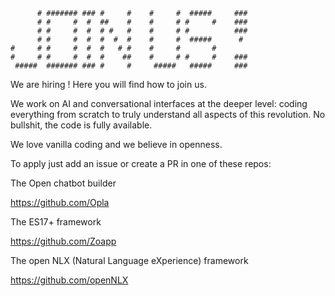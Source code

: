 ```
      # ####### ### #     #    #     #  #####     ### 
      # #     #  #  ##    #    #     # #     #    ### 
      # #     #  #  # #   #    #     # #          ### 
      # #     #  #  #  #  #    #     #  #####      #  
#     # #     #  #  #   # #    #     #       #        
#     # #     #  #  #    ##    #     # #     #    ### 
 #####  ####### ### #     #     #####   #####     ### 
```

We are hiring ! Here you will find how to join us.

We work on AI and conversational interfaces at the deeper level: coding everything from scratch to truly understand all aspects of this revolution. No bullshit, the code is fully available.

We love vanilla coding and we believe in openness.

To apply just add an issue or create a PR in one of these repos:

The Open chatbot builder

https://github.com/Opla

The ES17+ framework

https://github.com/Zoapp

The  open NLX (Natural Language eXperience) framework

https://github.com/openNLX

